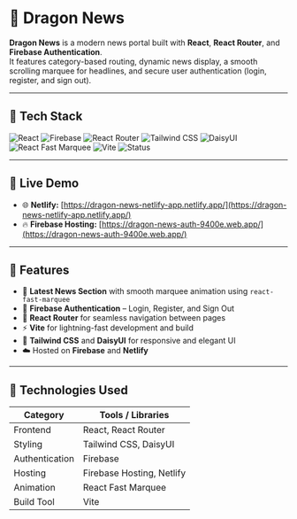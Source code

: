 # 📰 Dragon News

**Dragon News** is a modern news portal built with **React**, **React Router**, and **Firebase Authentication**.  
It features category-based routing, dynamic news display, a smooth scrolling marquee for headlines, and secure user authentication (login, register, and sign out).  

---

## 🧠 Tech Stack

![React](https://img.shields.io/badge/React-18.0-blue?logo=react)
![Firebase](https://img.shields.io/badge/Firebase-Auth-yellow?logo=firebase)
![React Router](https://img.shields.io/badge/React_Router-v6-orange?logo=reactrouter)
![Tailwind CSS](https://img.shields.io/badge/Tailwind_CSS-v4-38B2AC?logo=tailwindcss)
![DaisyUI](https://img.shields.io/badge/DaisyUI-Used-5A0EF8?logo=tailwindcss)
![React Fast Marquee](https://img.shields.io/badge/React_Fast_Marquee-Used-FF4081?logo=react)
![Vite](https://img.shields.io/badge/Vite-Bundler-646CFF?logo=vite)
![Status](https://img.shields.io/badge/Status-Live-success)

---

## 🔗 Live Demo

- 🌐 **Netlify:** [https://dragon-news-netlify-app.netlify.app/](https://dragon-news-netlify-app.netlify.app/)  
- 🔥 **Firebase Hosting:** [https://dragon-news-auth-9400e.web.app/](https://dragon-news-auth-9400e.web.app/)

---

## 🚀 Features

- 📰 **Latest News Section** with smooth marquee animation using `react-fast-marquee`
- 🔐 **Firebase Authentication** – Login, Register, and Sign Out
- 🧭 **React Router** for seamless navigation between pages
- ⚡ **Vite** for lightning-fast development and build
- 🎨 **Tailwind CSS** and **DaisyUI** for responsive and elegant UI
- ☁️ Hosted on **Firebase** and **Netlify**

---

## 🧩 Technologies Used

| Category | Tools / Libraries |
|-----------|-------------------|
| Frontend | React, React Router |
| Styling | Tailwind CSS, DaisyUI |
| Authentication | Firebase |
| Hosting | Firebase Hosting, Netlify |
| Animation | React Fast Marquee |
| Build Tool | Vite |

